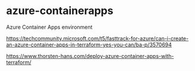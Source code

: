 # azure-containerapps

Azure Container Apps environment


https://techcommunity.microsoft.com/t5/fasttrack-for-azure/can-i-create-an-azure-container-apps-in-terraform-yes-you-can/ba-p/3570694

https://www.thorsten-hans.com/deploy-azure-container-apps-with-terraform/

